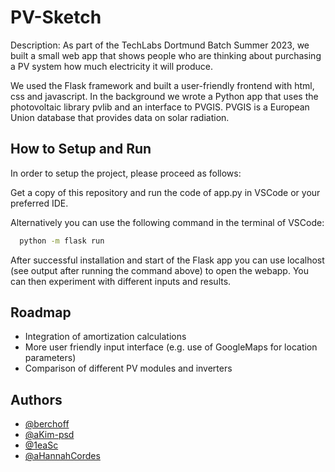 # PV-Sketch

Description: As part of the TechLabs Dortmund Batch Summer 2023, we built a small web app that shows people who are thinking about purchasing a PV system how much electricity it will produce.

We used the Flask framework and built a user-friendly frontend with html, css and javascript. In the background we wrote a Python app that uses the photovoltaic library pvlib and an interface to PVGIS. PVGIS is a European Union database that provides data on solar radiation.


## How to Setup and Run

In order to setup the project, please proceed as follows:

Get a copy of this repository and run the code of app.py in VSCode or your preferred IDE.

Alternatively you can use the following command in the terminal of VSCode:

```bash
  python -m flask run
```

After successful installation and start of the Flask app you can use localhost (see output after running the command above) to open the webapp. You can then experiment with different inputs and results.


## Roadmap

- Integration of amortization calculations
- More user friendly input interface (e.g. use of GoogleMaps for location parameters)
- Comparison of different PV modules and inverters

  
## Authors

- [@berchoff](https://www.github.com/berchoff)
- [@aKim-psd](https://www.github.com/Kim-psd)
- [@1eaSc](https://www.github.com/1eaSc)
- [@aHannahCordes](https://www.github.com/HannahCordes)
  

